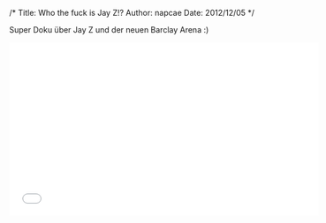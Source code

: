 /*
Title: Who the fuck is Jay Z!?
Author: napcae
Date: 2012/12/05
*/

Super Doku über Jay Z und der neuen Barclay Arena :)
<div class="elastic-video"><iframe width="560" height="315" src="//www.youtube.com/embed/GBvyEGQeHnk?theme=light" frameborder="0" allowfullscreen></iframe></div>